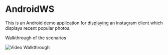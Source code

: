 # AndroidWS
This is an Android demo application for displaying an instagram client which displays recent popular photos.



Walkthrough of the scenarios 

![Video Walkthrough](InstagramProject.gif)
